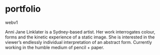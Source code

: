 # portfolio
webv1

Anni Jane Linklater is a Sydney-based artist. Her work interrogates colour, forms and the kinetic experience of a static image. She is interested in the viewer’s endlessly individual interpretation of an abstract form. Currently working in the humble medium of pencil + paper.
